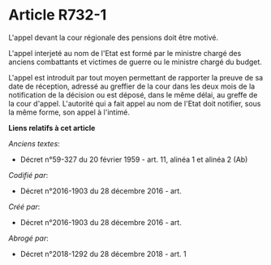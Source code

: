 # Article R732-1

L'appel devant la cour régionale des pensions doit être motivé.

L'appel interjeté au nom de l'Etat est formé par le ministre chargé des anciens combattants et victimes de guerre ou le
ministre chargé du budget.

L'appel est introduit par tout moyen permettant de rapporter la preuve de sa date de réception, adressé au greffier de la
cour dans les deux mois de la notification de la décision ou est déposé, dans le même délai, au greffe de la cour d'appel.
L'autorité qui a fait appel au nom de l'Etat doit notifier, sous la même forme, son appel à l'intimé.

**Liens relatifs à cet article**

_Anciens textes_:

  - Décret n°59-327 du 20 février 1959 - art. 11, alinéa 1 et alinéa 2 (Ab)

_Codifié par_:

  - Décret n°2016-1903 du 28 décembre 2016 - art.

_Créé par_:

  - Décret n°2016-1903 du 28 décembre 2016 - art.

_Abrogé par_:

  - Décret n°2018-1292 du 28 décembre 2018 - art. 1
